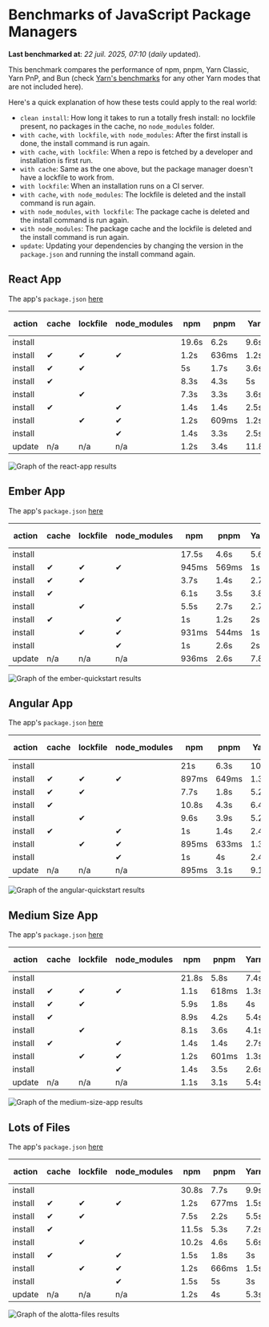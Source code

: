# Benchmarks of JavaScript Package Managers

**Last benchmarked at**: _22 juil. 2025, 07:10_ (_daily_ updated).

This benchmark compares the performance of npm, pnpm, Yarn Classic, Yarn PnP, and Bun (check [Yarn's benchmarks](https://yarnpkg.com/benchmarks) for any other Yarn modes that are not included here).

Here's a quick explanation of how these tests could apply to the real world:

- `clean install`: How long it takes to run a totally fresh install: no lockfile present, no packages in the cache, no `node_modules` folder.
- `with cache`, `with lockfile`, `with node_modules`: After the first install is done, the install command is run again.
- `with cache`, `with lockfile`: When a repo is fetched by a developer and installation is first run.
- `with cache`: Same as the one above, but the package manager doesn't have a lockfile to work from.
- `with lockfile`: When an installation runs on a CI server.
- `with cache`, `with node_modules`: The lockfile is deleted and the install command is run again.
- `with node_modules`, `with lockfile`: The package cache is deleted and the install command is run again.
- `with node_modules`: The package cache and the lockfile is deleted and the install command is run again.
- `update`: Updating your dependencies by changing the version in the `package.json` and running the install command again.

## React App

The app's `package.json` [here](./fixtures/react-app/package.json)

| action  | cache | lockfile | node_modules| npm | pnpm | Yarn | Yarn PnP | Bun |
| ---     | ---   | ---      | ---         | --- | ---  | ---  | ---      | --- |
| install |       |          |             | 19.6s | 6.2s | 9.6s | 2.6s | 1.4s |
| install | ✔     | ✔        | ✔           | 1.2s | 636ms | 1.2s | n/a | 34ms |
| install | ✔     | ✔        |             | 5s | 1.7s | 3.6s | 982ms | 435ms |
| install | ✔     |          |             | 8.3s | 4.3s | 5s | 2.2s | 428ms |
| install |       | ✔        |             | 7.3s | 3.3s | 3.6s | 973ms | 416ms |
| install | ✔     |          | ✔           | 1.4s | 1.4s | 2.5s | n/a | 32ms |
| install |       | ✔        | ✔           | 1.2s | 609ms | 1.2s | n/a | 31ms |
| install |       |          | ✔           | 1.4s | 3.3s | 2.5s | n/a | 31ms |
| update  | n/a | n/a | n/a | 1.2s | 3.4s | 11.8s | 3s | 34ms |

<img alt="Graph of the react-app results" src="results/img/react-app.svg" />

## Ember App

The app's `package.json` [here](./fixtures/ember-quickstart/package.json)

| action  | cache | lockfile | node_modules| npm | pnpm | Yarn | Yarn PnP | Bun |
| ---     | ---   | ---      | ---         | --- | ---  | ---  | ---      | --- |
| install |       |          |             | 17.5s | 4.6s | 5.6s | 2.2s | 1s |
| install | ✔     | ✔        | ✔           | 945ms | 569ms | 1s | n/a | 26ms |
| install | ✔     | ✔        |             | 3.7s | 1.4s | 2.7s | 862ms | 398ms |
| install | ✔     |          |             | 6.1s | 3.5s | 3.8s | 1.9s | 337ms |
| install |       | ✔        |             | 5.5s | 2.7s | 2.7s | 867ms | 333ms |
| install | ✔     |          | ✔           | 1s | 1.2s | 2s | n/a | 26ms |
| install |       | ✔        | ✔           | 931ms | 544ms | 1s | n/a | 24ms |
| install |       |          | ✔           | 1s | 2.6s | 2s | n/a | 24ms |
| update  | n/a | n/a | n/a | 936ms | 2.6s | 7.8s | 2.7s | 27ms |

<img alt="Graph of the ember-quickstart results" src="results/img/ember-quickstart.svg" />

## Angular App

The app's `package.json` [here](./fixtures/angular-quickstart/package.json)

| action  | cache | lockfile | node_modules| npm | pnpm | Yarn | Yarn PnP | Bun |
| ---     | ---   | ---      | ---         | --- | ---  | ---  | ---      | --- |
| install |       |          |             | 21s | 6.3s | 10.7s | 2.7s | 1.6s |
| install | ✔     | ✔        | ✔           | 897ms | 649ms | 1.3s | n/a | 29ms |
| install | ✔     | ✔        |             | 7.7s | 1.8s | 5.2s | 1.2s | 839ms |
| install | ✔     |          |             | 10.8s | 4.3s | 6.4s | 2.3s | 823ms |
| install |       | ✔        |             | 9.6s | 3.9s | 5.2s | 1.2s | 816ms |
| install | ✔     |          | ✔           | 1s | 1.4s | 2.4s | n/a | 28ms |
| install |       | ✔        | ✔           | 895ms | 633ms | 1.3s | n/a | 25ms |
| install |       |          | ✔           | 1s | 4s | 2.4s | n/a | 26ms |
| update  | n/a | n/a | n/a | 895ms | 3.1s | 9.1s | 2.5s | 33ms |

<img alt="Graph of the angular-quickstart results" src="results/img/angular-quickstart.svg" />

## Medium Size App

The app's `package.json` [here](./fixtures/medium-size-app/package.json)

| action  | cache | lockfile | node_modules| npm | pnpm | Yarn | Yarn PnP | Bun |
| ---     | ---   | ---      | ---         | --- | ---  | ---  | ---      | --- |
| install |       |          |             | 21.8s | 5.8s | 7.4s | 2.8s | 2.5s |
| install | ✔     | ✔        | ✔           | 1.1s | 618ms | 1.3s | n/a | 32ms |
| install | ✔     | ✔        |             | 5.9s | 1.8s | 4s | 1.1s | 577ms |
| install | ✔     |          |             | 8.9s | 4.2s | 5.4s | 2.4s | 469ms |
| install |       | ✔        |             | 8.1s | 3.6s | 4.1s | 1.1s | 454ms |
| install | ✔     |          | ✔           | 1.4s | 1.4s | 2.7s | n/a | 31ms |
| install |       | ✔        | ✔           | 1.2s | 601ms | 1.3s | n/a | 28ms |
| install |       |          | ✔           | 1.4s | 3.5s | 2.6s | n/a | 28ms |
| update  | n/a | n/a | n/a | 1.1s | 3.1s | 5.4s | 2.3s | 39ms |

<img alt="Graph of the medium-size-app results" src="results/img/medium-size-app.svg" />

## Lots of Files

The app's `package.json` [here](./fixtures/alotta-files/package.json)

| action  | cache | lockfile | node_modules| npm | pnpm | Yarn | Yarn PnP | Bun |
| ---     | ---   | ---      | ---         | --- | ---  | ---  | ---      | --- |
| install |       |          |             | 30.8s | 7.7s | 9.9s | 3.3s | 1.8s |
| install | ✔     | ✔        | ✔           | 1.2s | 677ms | 1.5s | n/a | 63ms |
| install | ✔     | ✔        |             | 7.5s | 2.2s | 5.5s | 1.3s | 698ms |
| install | ✔     |          |             | 11.5s | 5.3s | 7.2s | 2.8s | 702ms |
| install |       | ✔        |             | 10.2s | 4.6s | 5.6s | 1.3s | 711ms |
| install | ✔     |          | ✔           | 1.5s | 1.8s | 3s | n/a | 39ms |
| install |       | ✔        | ✔           | 1.2s | 666ms | 1.5s | n/a | 35ms |
| install |       |          | ✔           | 1.5s | 5s | 3s | n/a | 35ms |
| update  | n/a | n/a | n/a | 1.2s | 4s | 5.3s | 2.8s | 82ms |

<img alt="Graph of the alotta-files results" src="results/img/alotta-files.svg" />